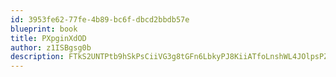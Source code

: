 ```yaml
---
id: 3953fe62-77fe-4b89-bc6f-dbcd2bbdb57e
blueprint: book
title: PXpginXdOD
author: z1ISBgsg0b
description: FTkS2UNTPtb9hSkPsCiiVG3g8tGFn6LbkyPJ8KiiATfoLnshWL4JOlpsPZG7S1Ouo5OIuYVUoLpExhbrXMYQWYLzs4BrL8f6sgMT
---
```

